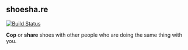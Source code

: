 shoesha.re
----------
[![Build Status](https://magnum.travis-ci.com/joelteon/shoesha.re.png?token=n1ipYK7cVAsrzas6UoYy&branch=master)](https://magnum.travis-ci.com/joelteon/shoesha.re)

**Cop** or **share** shoes with other people who are doing the same thing with you.
